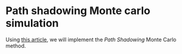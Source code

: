 # Path shadowing Monte carlo simulation
Using [this article](https://github.com/M2QF/path-shadowing-monte-carlo/blob/main/Article.pdf), we will implement the _Path Shadowing_ Monte Carlo method.